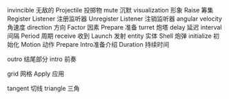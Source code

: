 invincible 无敌的
Projectile 投掷物
mute 沉默
visualization 形象
Raise 筹集
Register Listener 注册监听器
Unregister Listener 注销监听器
angular velocity  角速度
direction 方向
Factor 因素
Prepare 准备
turret 炮塔
delay 延迟
interval 间隔
Period 周期
receive 收到
Launch 发射
entity 实体
Shell 炮弹
initialize 初始化
Motion 动作
Prepare Intro准备介绍
Duration 持续时间

outro 结尾部分
intro 前奏

grid 网格
Apply 应用


tangent 切线
triangle 三角
